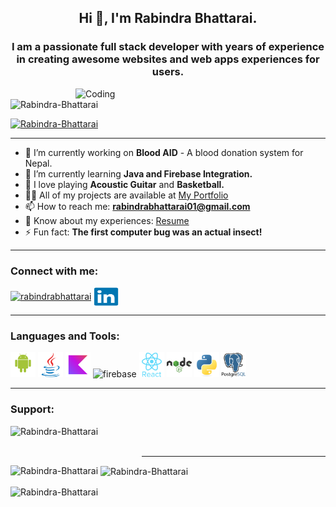 <h2 align="center">Hi 👋, I'm Rabindra Bhattarai.</h2>
<h3 align="center">I am a passionate full stack developer with years of experience in creating awesome websites and web apps experiences for users.</h3>
<img align="right" alt="Coding" width="400" src="https://th.bing.com/th/id/R.cd37fa49c983ac905df0016fd5b6a2ee?rik=XYhzlatbpAHWnA&pid=ImgRaw&r=0">

<p align="left"> <img src="https://komarev.com/ghpvc/?username=Rabindra-Bhattarai&label=Profile%20views&color=0e75b6&style=flat" alt="Rabindra-Bhattarai" /> </p>

<p align="left"> <a href="https://github.com/ryo-ma/github-profile-trophy"><img src="https://github-profile-trophy.vercel.app/?username=Rabindra-Bhattarai" alt="Rabindra-Bhattarai" /></a> </p>

---

- 🔭 I’m currently working on **Blood AID** - A blood donation system for Nepal.
- 🌱 I’m currently learning **Java and Firebase Integration.**
- 🎸 I love playing **Acoustic Guitar** and **Basketball.**
- 👨‍💻 All of my projects are available at [My Portfolio](https://rabindrabhattarai.com.np/)
- 📫 How to reach me: **rabindrabhattarai01@gmail.com**
- 📄 Know about my experiences: [Resume](https://rabindrabhattarai.com.np/yu-cv.pdf)
- ⚡ Fun fact: **The first computer bug was an actual insect!**

---

<h3 align="left">Connect with me:</h3>
<p align="left">
<a href="https://instagram.com/ig_raw_v" target="blank"><img align="center" src="https://raw.githubusercontent.com/rahuldkjain/github-profile-readme-generator/master/src/images/icons/Social/instagram.svg" alt="rabindrabhattarai" height="30" width="40" /></a>
<a href="https://linkedin.com/in/rabindrabhattarai" target="blank"><img align="center" src="https://raw.githubusercontent.com/devicons/devicon/master/icons/linkedin/linkedin-original.svg" alt="rabindrabhattarai" height="30" width="40" /></a>
</p>

---

<h3 align="left">Languages and Tools:</h3>
<p align="left"> 
  <img src="https://raw.githubusercontent.com/devicons/devicon/master/icons/android/android-original-wordmark.svg" alt="android" width="40" height="40"/> 
  <img src="https://raw.githubusercontent.com/devicons/devicon/master/icons/java/java-original.svg" alt="java" width="40" height="40"/> 
  <img src="https://raw.githubusercontent.com/devicons/devicon/master/icons/kotlin/kotlin-original.svg" alt="kotlin" width="40" height="40"/> 
  <img src="https://www.vectorlogo.zone/logos/firebase/firebase-icon.svg" alt="firebase" width="40" height="40"/> 
  <img src="https://raw.githubusercontent.com/devicons/devicon/master/icons/react/react-original-wordmark.svg" alt="react" width="40" height="40"/> 
  <img src="https://raw.githubusercontent.com/devicons/devicon/master/icons/nodejs/nodejs-original-wordmark.svg" alt="nodejs" width="40" height="40"/> 
  <img src="https://raw.githubusercontent.com/devicons/devicon/master/icons/python/python-original.svg" alt="python" width="40" height="40"/> 
  <img src="https://raw.githubusercontent.com/devicons/devicon/master/icons/postgresql/postgresql-original-wordmark.svg" alt="postgresql" width="40" height="40"/>
</p>

---

<h3 align="left">Support:</h3>
<p><a href="https://ko-fi.com/Rabindra-Bhattarai"> <img align="left" src="https://cdn.ko-fi.com/cdn/kofi3.png?v=3" height="50" width="210" alt="Rabindra-Bhattarai" /></a></p><br><br>

---

<p><img align="left" src="https://github-readme-stats.vercel.app/api/top-langs?username=Rabindra-Bhattarai&show_icons=true&locale=en&layout=compact" alt="Rabindra-Bhattarai" /></p>
<p>&nbsp;<img align="center" src="https://github-readme-stats.vercel.app/api?username=Rabindra-Bhattarai&show_icons=true&locale=en" alt="Rabindra-Bhattarai" /></p>
<p><img align="center" src="https://github-readme-streak-stats.herokuapp.com/?user=Rabindra-Bhattarai&" alt="Rabindra-Bhattarai" /></p>
